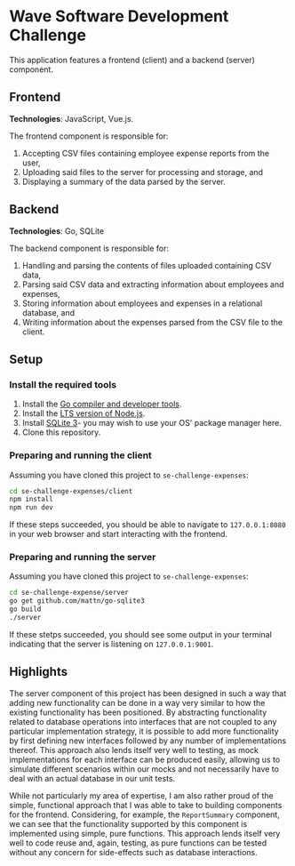 # Wave Software Development Challenge

This application features a frontend (client) and a backend (server) component.

## Frontend

**Technologies**: JavaScript, Vue.js.

The frontend component is responsible for:

1. Accepting CSV files containing employee expense reports from the user,
2. Uploading said files to the server for processing and storage, and
3. Displaying a summary of the data parsed by the server.

## Backend

**Technologies**: Go, SQLite

The backend component is responsible for:

1. Handling and parsing the contents of files uploaded containing CSV data,
2. Parsing said CSV data and extracting information about employees and expenses,
3. Storing information about employees and expenses in a relational database, and
4. Writing information about the expenses parsed from the CSV file to the client.

## Setup

### Install the required tools

1. Install the [Go compiler and developer tools](https://golang.org/dl/).
2. Install the [LTS version of Node.js](https://nodejs.org/en/).
3. Install [SQLite 3](https://www.sqlite.org/)- you may wish to use your OS' package manager here.
4. Clone this repository.

### Preparing and running the client

Assuming you have cloned this project to `se-challenge-expenses`:

```bash
cd se-challenge-expenses/client
npm install
npm run dev
```

If these steps succeeded, you should be able to navigate to `127.0.0.1:8080` in your web browser
and start interacting with the frontend.

### Preparing and running the server

Assuming you have cloned this project to `se-challenge-expenses`:

```bash
cd se-challenge-expense/server
go get github.com/mattn/go-sqlite3
go build
./server
```

If these stetps succeeded, you should see some output in your terminal indicating that the server
is listening on `127.0.0.1:9001`.

## Highlights

The server component of this project has been designed in such a way that adding new functionality can
be done in a way very similar to how the existing functionality has been positioned.  By abstracting
functionality related to database operations into interfaces that are not coupled to any particular
implementation strategy, it is possible to add more functionality by first defining new interfaces
followed by any number of implementations thereof.  This approach also lends itself very well to
testing, as mock implementations for each interface can be produced easily, allowing us to simulate
different scenarios within our mocks and not necessarily have to deal with an actual database in our
unit tests.

While not particularly my area of expertise, I am also rather proud of the simple, functional approach
that I was able to take to building components for the frontend.  Considering, for example, the
`ReportSummary` component, we can see that the functionality supported by this component is
implemented using simple, pure functions. This approach lends itself very well to code reuse and,
again, testing, as pure functions can be tested without any concern for side-effects such as database
interactions.
